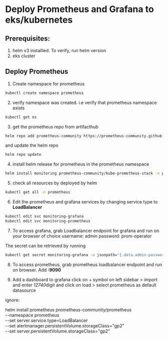 # Deploy Prometheus and Grafana to eks/kubernetes

## Prerequisites:
1. helm v3 installled. To verify, run helm version
2. eks cluster

## Deploy Prometheus

1. Create namespace for prometheus
```bash
kubectl create namespace prometheus 
```

2. verify namespace was created. i.e verify that prometheus namespace exists
```bash
kubectl get ns
```

3. get the prometheus repo from artifacthub
```bash
helm repo add prometheus-community https://prometheus-community.github.io/helm-charts
```
and update the helm repo

```bash
helm repo update
```

4. install helm release for prometheus in the prometheus namespace
```bash
helm install monitoring prometheus-community/kube-prometheus-stack -n prometheus
```

5. check all resources by deployed by helm
```bash
kubectl get all -n prometheus
```

6. Edit the prometheus and grafana services by changing service type to **LoadBalancer**
```bash
kubectl edit svc monitoring-grafana
kubectl edit svc monitoring-prometheus
```
7. To access grafana, grab Loadbalancer endpoint for grafana and run on your browser of choice
username: admin
password: prom-operator

The secret can be retrieved by running
```bash 
kubectl get secret monitoring-grafana -o jsonpath="{.data.admin-password}" | base64 --decode ; echo
```

8. To access prometheus, grab prometheus loadbalancer endpoint and run on browser. Add **:9090**


9. Add a dashboard to grafana
click on + symbol on left sidebar > import and enter *12740*digit and click on load > select prometheus as default datasource







ignore:

helm install prometheus prometheus-community/prometheus \
--namespace prometheus \
--set server.service.type=LoadBalancer \
--set alertmanager.persistentVolume.storageClass="gp2" \
--set server.persistentVolume.storageClass="gp2"